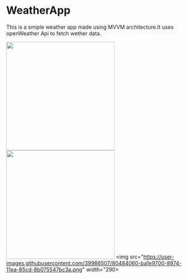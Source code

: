 # WeatherApp
This is a smiple weather app made using MVVM architecture.It uses openWeather Api to fetch wether data.
 

<img src="https://user-images.githubusercontent.com/39986507/77046128-6d948300-69e8-11ea-84b5-3774790f935b.png" width="290">  <img src="https://user-images.githubusercontent.com/39986507/78451875-a6e61780-76a5-11ea-9b24-79be1ed38b37.png" width="290">  <img src="https://user-images.githubusercontent.com/39986507/80484060-ba1e9700-8974-11ea-85cd-8b075547bc3a.png" width="290>
